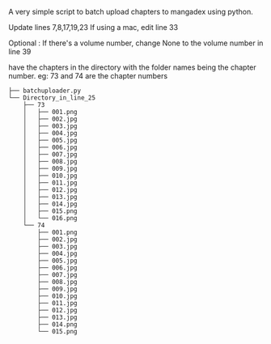 A very simple script to batch upload chapters to mangadex using python.

Update lines 7,8,17,19,23
If using a mac, edit line 33

Optional : If there's a volume number, change None to the volume number in line 39

have the chapters in the directory with the folder names being the chapter number. eg: 73 and 74 are the chapter numbers

```.
├── batchuploader.py
└── Directory_in_line_25
    ├── 73
    │   ├── 001.png
    │   ├── 002.jpg
    │   ├── 003.jpg
    │   ├── 004.jpg
    │   ├── 005.jpg
    │   ├── 006.jpg
    │   ├── 007.jpg
    │   ├── 008.jpg
    │   ├── 009.jpg
    │   ├── 010.jpg
    │   ├── 011.jpg
    │   ├── 012.jpg
    │   ├── 013.jpg
    │   ├── 014.jpg
    │   ├── 015.png
    │   └── 016.png
    └── 74
        ├── 001.png
        ├── 002.jpg
        ├── 003.jpg
        ├── 004.jpg
        ├── 005.jpg
        ├── 006.jpg
        ├── 007.jpg
        ├── 008.jpg
        ├── 009.jpg
        ├── 010.jpg
        ├── 011.jpg
        ├── 012.jpg
        ├── 013.jpg
        ├── 014.png
        └── 015.png
 ```
